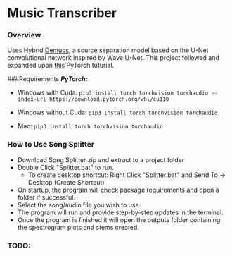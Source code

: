 # Music Transcriber

### Overview
Uses Hybrid [Demucs](https://github.com/facebookresearch/demucs), a source separation model based on the U-Net convolutional network inspired by Wave U-Net. This project followed and expanded upon [this](https://github.com/pytorch/audio/blob/main/examples/tutorials/hybrid_demucs_tutorial.py) PyTorch tuturial.


###Requirements
**_PyTorch:_**
- Windows with Cuda: ```pip3 install torch torchvision torchaudio --index-url https://download.pytorch.org/whl/cu118```

- Windows without Cuda: ```pip3 install torch torchvision torchaudio```

- Mac: ```pip3 install torch torchvision torchaudio```


### How to Use Song Splitter

- Download Song Splitter zip and extract to a project folder
- Double Click "Splitter.bat" to run. 
  - To create desktop shortcut: Right Click "Splitter.bat" and Send To -> Desktop (Create Shortcut)
- On startup, the program will check package requirements and open a folder if successful.
- Select the song/audio file you wish to use.
- The program will run and provide step-by-step updates in the terminal.
- Once the program is finished it will open the outputs folder containing the spectrogram plots and stems created.

### TODO:

